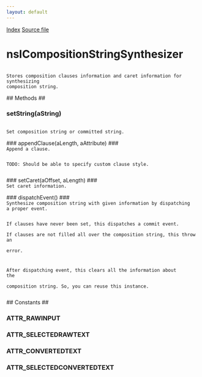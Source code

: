 ```yaml
---
layout: default
---
```

<div id='links'><a href="../index.html">Index</a>
<a href="http://dxr.mozilla.org/mozilla-central/source/dom/interfaces/base/nsICompositionStringSynthesizer.idl">Source file</a>
</div>

# nsICompositionStringSynthesizer #
<code>  
Stores composition clauses information and caret information for synthesizing  
composition string.  
  
</code>
## Methods ##

### setString(aString) ###
<code>  
Set composition string or committed string.  
  
</code>
### appendClause(aLength, aAttribute) ###
<code>  
Append a clause.  
  
TODO: Should be able to specify custom clause style.  
  
</code>
### setCaret(aOffset, aLength) ###
<code>  
Set caret information.  
  
</code>
### dispatchEvent() ###
<code>  
Synthesize composition string with given information by dispatching  
a proper event.  
  
If clauses have never been set, this dispatches a commit event.  
If clauses are not filled all over the composition string, this throw an  
error.  
  
After dispatching event, this clears all the information about the  
composition string. So, you can reuse this instance.  
  
</code>
## Constants ##

### ATTR_RAWINPUT ###

### ATTR_SELECTEDRAWTEXT ###

### ATTR_CONVERTEDTEXT ###

### ATTR_SELECTEDCONVERTEDTEXT ###
